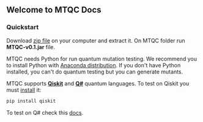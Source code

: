 ## Welcome to MTQC Docs

### Quickstart

Download [zip file](https://github.com/javpelle/MTQC/releases/download/v0.1/MTQC-v0.1.zip) on your computer and extract it. 
On MTQC folder run **MTQC-v0.1.jar** file.

MTQC needs Python for run quantum mutation testing. We recommend you to install Python with [Anaconda distribution](https://www.anaconda.com/). If you don't have Python installed, you can't do quantum testing but you can generate mutants.

MTQC supports [**Qiskit**](https://qiskit.org/) and [**Q#**](https://qsharp.community/) quantum languages. To test on Qiskit you must [install](https://qiskit.org/documentation/install.html) it:
```bash
pip install qiskit
```

To test on Q# check this [docs](https://docs.microsoft.com/en-us/quantum/quickstarts/).

